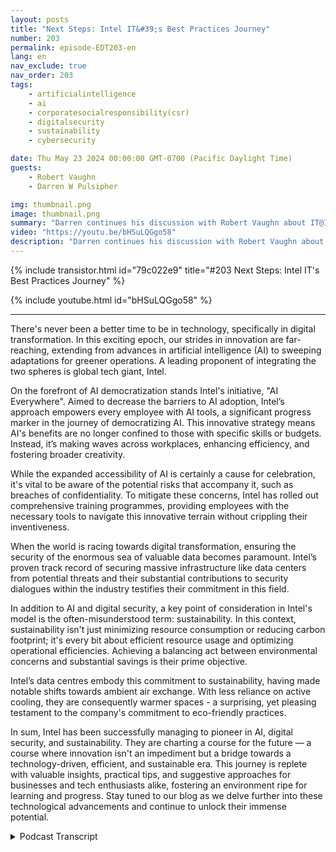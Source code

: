 ```yaml
---
layout: posts
title: "Next Steps: Intel IT&#39;s Best Practices Journey"
number: 203
permalink: episode-EDT203-en
lang: en
nav_exclude: true
nav_order: 203
tags:
    - artificialintelligence
    - ai
    - corporatesocialresponsibility(csr)
    - digitalsecurity
    - sustainability
    - cybersecurity

date: Thu May 23 2024 00:00:00 GMT-0700 (Pacific Daylight Time)
guests:
    - Robert Vaughn
    - Darren W Pulsipher

img: thumbnail.png
image: thumbnail.png
summary: "Darren continues his discussion with Robert Vaughn about IT@Intel and how it is helping organizations all over the world with modernizing their information systems by sharing best practices."
video: "https://youtu.be/bHSuLQGgo58"
description: "Darren continues his discussion with Robert Vaughn about IT@Intel and how it is helping organizations all over the world with modernizing their information systems by sharing best practices."
---
```


<div>
{% include transistor.html id="79c022e9" title="#203 Next Steps: Intel IT&#39;s Best Practices Journey" %}

{% include youtube.html id="bHSuLQGgo58" %}
</div>

---

There's never been a better time to be in technology, specifically in digital transformation. In this exciting epoch, our strides in innovation are far-reaching, extending from advances in artificial intelligence (AI) to sweeping adaptations for greener operations. A leading proponent of integrating the two spheres is global tech giant, Intel.

On the forefront of AI democratization stands Intel's initiative, "AI Everywhere". Aimed to decrease the barriers to AI adoption, Intel’s approach empowers every employee with AI tools, a significant progress marker in the journey of democratizing AI. This innovative strategy means AI's benefits are no longer confined to those with specific skills or budgets. Instead, it’s making waves across workplaces, enhancing efficiency, and fostering broader creativity. 

While the expanded accessibility of AI is certainly a cause for celebration, it's vital to be aware of the potential risks that accompany it, such as breaches of confidentiality. To mitigate these concerns, Intel has rolled out comprehensive training programmes, providing employees with the necessary tools to navigate this innovative terrain without crippling their inventiveness. 

When the world is racing towards digital transformation, ensuring the security of the enormous sea of valuable data becomes paramount. Intel’s proven track record of securing massive infrastructure like data centers from potential threats and their substantial contributions to security dialogues within the industry testifies their commitment in this field.

In addition to AI and digital security, a key point of consideration in Intel's model is the often-misunderstood term: sustainability. In this context, sustainability isn't just minimizing resource consumption or reducing carbon footprint; it's every bit about efficient resource usage and optimizing operational efficiencies. Achieving a balancing act between environmental concerns and substantial savings is their prime objective.

Intel’s data centres embody this commitment to sustainability, having made notable shifts towards ambient air exchange. With less reliance on active cooling, they are consequently warmer spaces - a surprising, yet pleasing testament to the company's commitment to eco-friendly practices. 

In sum, Intel has been successfully managing to pioneer in AI, digital security, and sustainability. They are charting a course for the future — a course where innovation isn't an impediment but a bridge towards a technology-driven, efficient, and sustainable era. This journey is replete with valuable insights, practical tips, and suggestive approaches for businesses and tech enthusiasts alike, fostering an environment ripe for learning and progress. Stay tuned to our blog as we delve further into these technological advancements and continue to unlock their immense potential.



<details>
<summary> Podcast Transcript </summary>

<p></p>

</details>
